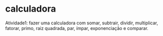 # calculadora
Atividade1: fazer uma calculadora com somar, subtrair, dividir, multiplicar, fatorar, primo, raiz quadrada, par, ímpar, exponenciação e comparar.

